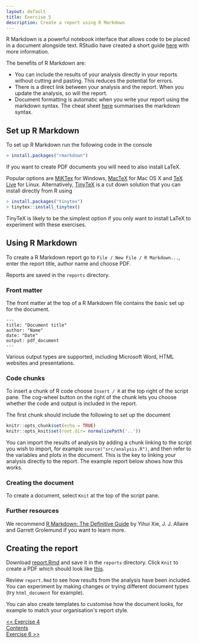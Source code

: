 ```yaml
---
layout: default
title: Exercise 5
description: Create a report using R Markdown
---
```


R Markdown is a powerful notebook interface that allows code to be placed in a document alongside text.  RStudio have created a short guide [here](https://rmarkdown.rstudio.com/lesson-1.html) with more information.

The benefits of R Markdown are:

* You can include the results of your analysis directly in your reports without cutting and pasting.  This reduces the potential for errors.
* There is a direct link between your analysis and the report.  When you update the analysis, so will the report.
* Document formatting is automatic when you write your report using the markdown syntax.  The cheat sheet [here](https://www.rstudio.com/wp-content/uploads/2015/02/rmarkdown-cheatsheet.pdf) summarises the markdown syntax.

## Set up R Markdown

To set up R Markdown run the following code in the console

```R
> install.packages("rmarkdown")
```

If you want to create PDF documents you will need to also install LaTeX.

Popular options are [MiKTex](https://miktex.org/) for Windows, [MacTeX](http://www.tug.org/mactex/) for Mac OS X and [TeX Live](https://www.tug.org/texlive/) for Linux.  Alternatively, [TinyTeX](https://yihui.name/tinytex/) is a cut down solution that you can install directly from R using

```R
> install.packages("tinytex")
> tinytex::install_tinytex()
```

TinyTeX is likely to be the simplest option if you only want to install LaTeX to experiment with these exercises.

## Using R Markdown

To create a R Markdown report go to `File / New File / R Markdown...`, enter the report title, author name and choose PDF.

Reports are saved in the `reports` directory.

### Front matter

The front matter at the top of a R Markdown file contains the basic set up for the document.

```
---
title: "Document title"
author: "Name"
date: "Date"
output: pdf_document
---
```

Various output types are supported, including Microsoft Word, HTML websites and presentations.

### Code chunks

To insert a chunk of R code choose `Insert / R` at the top right of the script pane.  The cog-wheel button on the right of the chunk lets you choose whether the code and output is included in the report.

The first chunk should include the following to set up the document

```R
knitr::opts_chunk$set(echo = TRUE)
knitr::opts_knit$set(root.dir= normalizePath('..'))
```

You can import the results of analysis by adding a chunk linking to the script you wish to import, for example `source("src/analysis.R")`, and then refer to the variables and plots in the document.  This is the key to linking your analysis directly to the report.  The example report below shows how this works.

### Creating the document

To create a document, select `Knit` at the top of the script pane.

### Further resources

We recommend [R Markdown: The Definitive Guide](https://bookdown.org/yihui/rmarkdown/) by Yihui Xie, J. J. Allaire and Garrett Grolemund if you want to learn more.

## Creating the report

Download [report.Rmd](assets/report.Rmd) and save it in the `reports` directory.  Click `Knit` to create a PDF which should look like [this](assets/report.pdf).

Review `report.Rmd` to see how results from the analysis have been included.  You can experiment by making changes or trying different document types (try `html_document` for example).

You can also create templates to customise how the document looks, for example to match your organisation's report style.

<div class="nav">
  <div class="back"><a href="./exercise4"><< Exercise 4</a></div>
  <div class="contents"><a href="./index.html#contents">Contents</a></div>
  <div class="forward"><a href="./exercise6">Exercise 6 >></a></div>
</div>
